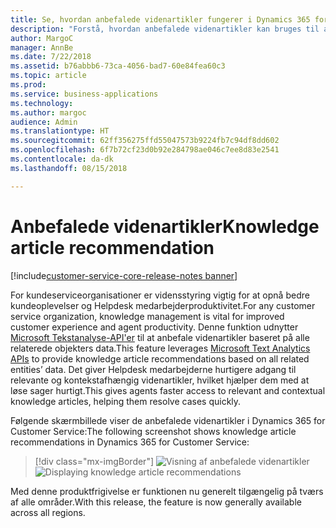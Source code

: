 ```yaml
---
title: Se, hvordan anbefalede videnartikler fungerer i Dynamics 365 for Customer Service
description: "Forstå, hvordan anbefalede videnartikler kan bruges til at forbedre kundeoplevelsen og Helpdesk medarbejdernes produktivitet"
author: MargoC
manager: AnnBe
ms.date: 7/22/2018
ms.assetid: b76abbb6-73ca-4056-bad7-60e84fea60c3
ms.topic: article
ms.prod: 
ms.service: business-applications
ms.technology: 
ms.author: margoc
audience: Admin
ms.translationtype: HT
ms.sourcegitcommit: 62ff356275ffd55047573b9224fb7c94df8dd602
ms.openlocfilehash: 6f7b72cf23d0b92e284798ae046c7ee8d83e2541
ms.contentlocale: da-dk
ms.lasthandoff: 08/15/2018

---
```

#  <a name="knowledge-article-recommendation"></a><span data-ttu-id="8997e-103">Anbefalede videnartikler</span><span class="sxs-lookup"><span data-stu-id="8997e-103">Knowledge article recommendation</span></span> 

[!include[customer-service-core-release-notes banner](../../includes/customer-service-core-release-notes.md)]



<span data-ttu-id="8997e-104">For kundeserviceorganisationer er vidensstyring vigtig for at opnå bedre kundeoplevelser og Helpdesk medarbejderproduktivitet.</span><span class="sxs-lookup"><span data-stu-id="8997e-104">For any customer service organization, knowledge management is vital for improved customer experience and agent productivity.</span></span>  <span data-ttu-id="8997e-105">Denne funktion udnytter [Microsoft Tekstanalyse-API'er](https://azure.microsoft.com/en-in/services/cognitive-services/text-analytics/) til at anbefale videnartikler baseret på alle relaterede objekters data.</span><span class="sxs-lookup"><span data-stu-id="8997e-105">This feature leverages [Microsoft Text Analytics APIs](https://azure.microsoft.com/en-in/services/cognitive-services/text-analytics/) to provide knowledge article recommendations based on all related entities’ data.</span></span> <span data-ttu-id="8997e-106">Det giver Helpdesk medarbejderne hurtigere adgang til relevante og kontekstafhængig videnartikler, hvilket hjælper dem med at løse sager hurtigt.</span><span class="sxs-lookup"><span data-stu-id="8997e-106">This gives agents faster access to relevant and contextual knowledge articles, helping them resolve cases quickly.</span></span>

<span data-ttu-id="8997e-107">Følgende skærmbillede viser de anbefalede videnartikler i Dynamics 365 for Customer Service:</span><span class="sxs-lookup"><span data-stu-id="8997e-107">The following screenshot shows knowledge article recommendations in Dynamics 365 for Customer Service:</span></span> 

> [!div class="mx-imgBorder"]
> <span data-ttu-id="8997e-108">![](media/knowledge-article-suggestion.png "Visning af anbefalede videnartikler")</span><span class="sxs-lookup"><span data-stu-id="8997e-108">![](media/knowledge-article-suggestion.png "Displaying knowledge article recommendations")</span></span>

<span data-ttu-id="8997e-109">Med denne produktfrigivelse er funktionen nu generelt tilgængelig på tværs af alle områder.</span><span class="sxs-lookup"><span data-stu-id="8997e-109">With this release, the feature is now generally available across all regions.</span></span> 

